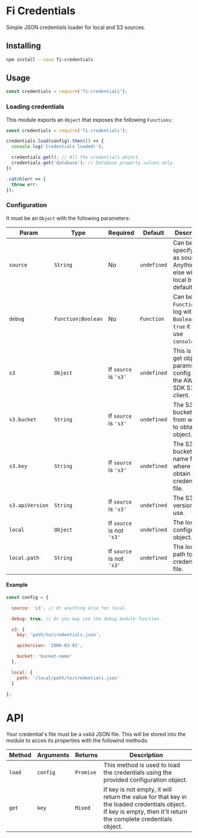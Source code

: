 # Fi Credentials

Simple JSON credentials loader for local and S3 sources.


## Installing

```sh
npm install --save fi-credentials
```


## Usage

```js
const credentials = require('fi-credentials');
```


### Loading credentials

This module exports an `Object` that exposes the following `Functions`:

```js
const credentials = require('fi-credentials');

credentials.load(config).then(() => {
  console.log('Credentials loaded!');

  credentials.get(); // All the credentials object.
  credentials.get('database'); // Database property values only.
})

.catch(err => {
  throw err;
});
```


### Configuration

It must be an `Object` with the following parameters:

| Param | Type | Required | Default | Description |
| --- | --- | --- | --- | --- |
| `source` | `String` | No | `undefined` | Can be used specify `'s3'` as source. Anything else will be local by default. |
| `debug` | `Function\|Boolean` | No | `Function` | Can be a `Function` to log with or a `Boolean`. If `true` it will use `console.log`. |
| `s3` | `Object` | If `source` is `'s3'` | `undefined` | This is the get object params config for the AWS SDK S3 client. |
| `s3.bucket` | `String` | If `source` is `'s3'` | `undefined` | The S3 bucket name from where to obtain the object. |
| `s3.key` | `String` | If `source` is `'s3'` | `undefined` | The S3 bucket key name from where to obtain the credentials file. |
| `s3.apiVersion` | `String` | If `source` is `'s3'` | `undefined` | The S3 API version to use. |
| `local` | `Object` | If `source` is not `'s3'` | `undefined` | The local configuration object. |
| `local.path` | `String` | If `source` is not `'s3'` | `undefined` | The local path to the credentials file. |


#### Example

```js
const config = {

  source: 's3', // Or anything else for local.

  debug: true, // Or you may use the debug module function.

  s3: {
    key: 'path/to/credentials.json',

    apiVersion: '2006-03-01',

    bucket: 'bucket-name'
  },

  local: {
    path: '/local/path/to/credentials.json'
  }

};
```


# API

Your credential's file must be a valid JSON file. This will be stored into the module to acces its properties with the followind methods:

| Method | Arguments | Returns | Description
| --- | --- | --- |---|
| `load` | `config` | `Promise` | This method is used to load the credentials using the provided configuration object. |
| `get` | `key` | `Mixed` | If key is not empty, it will return the value for that key in the loaded credentials object. If key is empty, then it'll return the complete credentials object. |
